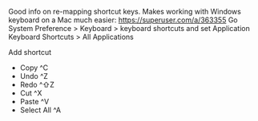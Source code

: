 Good info on re-mapping shortcut keys. Makes working with Windows keyboard on a Mac much easier:
https://superuser.com/a/363355
Go System Preference > Keyboard > keyboard shortcuts and set Application Keyboard Shortcuts > All Applications

Add shortcut
* Copy ^C
* Undo ^Z
* Redo ^⇧Z
* Cut ^X
* Paste ^V
* Select All ^A
